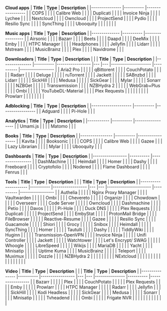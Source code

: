 **Cloud apps**
| **Title**     	| **Type** 	| **Description** 	|
|---------------	|----------	|-----------------	|
| COPS          	|          	|                 	|
| Calibre Web   	|          	|                 	|
| Duplicati     	|          	|                 	|
| Invoice Ninja 	|          	|                 	|
| Lychee        	|          	|                 	|
| Nextcloud     	|          	|                 	|
| Owncloud      	|          	|                 	|
| ProjectSend   	|          	|                 	|
| Pydio         	|          	|                 	|
| Resilio Sync  	|          	|                 	|
| SyncThing     	|          	|                 	|
| Ubooquity     	|          	|                 	|
|               	|          	|                 	|

**Music apps**
| **Title**    	| **Type** 	| **Description** 	|
|--------------	|----------	|-----------------	|
| Airsonic     	|          	|                 	|
| Bazarr       	|          	|                 	|
| Beets        	|          	|                 	|
| Daapd        	|          	|                 	|
| DeeMix       	|          	|                 	|
| Emby         	|          	|                 	|
| HTPC Manager 	|          	|                 	|
| Headphones   	|          	|                 	|
| Jellyfin     	|          	|                 	|
| Lidarr       	|          	|                 	|
| Mstream      	|          	|                 	|
| MusicBrainz  	|          	|                 	|
| Plex         	|          	|                 	|
| Navidrome    	|          	|                 	|

**Downloaders**
| **Title**     	| **Type** 	| **Description** 	|   	|   	| **Title**          	| **Type** 	| **Description** 	|
|---------------	|----------	|-----------------	|---	|---	|--------------------	|----------	|-----------------	|
| Aria2 Pro     	|          	|                 	|   	|   	| qBittorent         	|          	|                 	|
| CouchPotato   	|          	|                 	|   	|   	| Radarr             	|          	|                 	|
| Deluge        	|          	|                 	|   	|   	| ruTorrent          	|          	|                 	|
| Jackett       	|          	|                 	|   	|   	| SABnzbd            	|          	|                 	|
| Lidarr        	|          	|                 	|   	|   	| SickHill           	|          	|                 	|
| Medusa        	|          	|                 	|   	|   	| SickGear           	|          	|                 	|
| Mylar         	|          	|                 	|   	|   	| Sonarr             	|          	|                 	|
| NZBGet        	|          	|                 	|   	|   	| Transwmission      	|          	|                 	|
| NZBHydra 2    	|          	|                 	|   	|   	| WebGrab+Plus       	|          	|                 	|
| Ombi          	|          	|                 	|   	|   	| YouTubeDL-Material 	|          	|                 	|
| Plex Requests 	|          	|                 	|   	|   	|                    	|          	|                 	|
| Prowlarr      	|          	|                 	|   	|   	|                    	|          	|                 	|

**Adblocking**
| **Title**          	| **Type** 	| **Description** 	|
|--------------------	|----------	|-----------------	|
| Adguard            	|          	|                 	|
| Pi-Hole           	|          	|                 	|

**Analytics**
| **Title** 	| **Type** 	| **Description** 	|
|-----------	|----------	|-----------------	|
| Umami.js  	|          	|                 	|
| Matomo    	|          	|                 	|

**Books**
| **Title**      	| **Type** 	| **Description** 	|
|----------------	|----------	|-----------------	|
| Kavita         	|          	|                 	|
| Booksonic      	|          	|                 	|
| COPS           	|          	|                 	|
| Calibre Web    	|          	|                 	|
| Gazee          	|          	|                 	|
| Lazy Librarian 	|          	|                 	|
| Mylar          	|          	|                 	|
| Ubooquity      	|          	|                 	|

**Dashboards**
| **Title**       	| **Type** 	| **Description** 	|
|-----------------	|----------	|-----------------	|
| DashMachine     	|          	|                 	|
| Heimdall        	|          	|                 	|
| Homer           	|          	|                 	|
| Dashy           	|          	|                 	|
| Freeboard       	|          	|                 	|
| Cryptofolio     	|          	|                 	|
| Nodered         	|          	|                 	|
| Flame Dashboard 	|          	|                 	|
| Fenrus          	|          	|                 	|

**Tools**
| **Title**           	| **Type** 	| **Description** 	|   	|   	| **Title**            	| **Type** 	| **Description** 	|
|---------------------	|----------	|-----------------	|---	|---	|----------------------	|----------	|-----------------	|
| Authelia            	|          	|                 	|   	|   	| Nginx Proxy Manager  	|          	|                 	|
| Vaultwarden         	|          	|                 	|   	|   	| Ombi                 	|          	|                 	|
| Chevereto           	|          	|                 	|   	|   	| Organizr             	|          	|                 	|
| Chowdown            	|          	|                 	|   	|   	| Overseerr            	|          	|                 	|
| Code Server         	|          	|                 	|   	|   	| Owncloud             	|          	|                 	|
| Dashmachine         	|          	|                 	|   	|   	| Petio                	|          	|                 	|
| Davos               	|          	|                 	|   	|   	| Pi-Hole              	|          	|                 	|
| Duck DNS            	|          	|                 	|   	|   	| Plex Requests        	|          	|                 	|
| Duplicati           	|          	|                 	|   	|   	| ProjectSend          	|          	|                 	|
| EmbyStat            	|          	|                 	|   	|   	| ProtonMail Bridge    	|          	|                 	|
| FileBrowser         	|          	|                 	|   	|   	| Reactive-Resume      	|          	|                 	|
| Gazee               	|          	|                 	|   	|   	| Resilio Sync         	|          	|                 	|
| Guacamole           	|          	|                 	|   	|   	| Shiori               	|          	|                 	|
| Grocy               	|          	|                 	|   	|   	| Snibox               	|          	|                 	|
| Heimdall            	|          	|                 	|   	|   	| SyncThing            	|          	|                 	|
| Homer               	|          	|                 	|   	|   	| Tautulli             	|          	|                 	|
| Dashy               	|          	|                 	|   	|   	| TiddlyWiki           	|          	|                 	|
| Huginn              	|          	|                 	|   	|   	| Transmission-OpenVPN 	|          	|                 	|
| Invoice Ninja       	|          	|                 	|   	|   	| Unifi Controller     	|          	|                 	|
| Jackett             	|          	|                 	|   	|   	| Watchtower           	|          	|                 	|
| Let's Encrypt/ SWAG 	|          	|                 	|   	|   	| Whoogle              	|          	|                 	|
| LibreSpeed          	|          	|                 	|   	|   	| Wikijs               	|          	|                 	|
| MariaDB             	|          	|                 	|   	|   	| Yacht                	|          	|                 	|
| Minisatip           	|          	|                 	|   	|   	| Uptime Kuma          	|          	|                 	|
| MusicBrainz         	|          	|                 	|   	|   	| Teleport             	|          	|                 	|
| Muximux             	|          	|                 	|   	|   	| Dozzle               	|          	|                 	|
| NZBHydra 2          	|          	|                 	|   	|   	|                      	|          	|                 	|
| NExtcloud           	|          	|                 	|   	|   	|                      	|          	|                 	|
|                     	|          	|                 	|   	|   	|                      	|          	|                 	|

**Video**
| **Title**     	| **Type** 	| **Description** 	|   	|   	| **Title**     	| **Type** 	| **Description** 	|
|---------------	|----------	|-----------------	|---	|---	|---------------	|----------	|-----------------	|
| Bazarr        	|          	|                 	|   	|   	| Plex          	|          	|                 	|
| CouchPotato   	|          	|                 	|   	|   	| Plex Requests 	|          	|                 	|
| Emby          	|          	|                 	|   	|   	| Prowlarr      	|          	|                 	|
| HTPC Manager  	|          	|                 	|   	|   	| Radarr        	|          	|                 	|
| Jellyfin      	|          	|                 	|   	|   	| SickHill      	|          	|                 	|
| Kodi Headless 	|          	|                 	|   	|   	| SickGear      	|          	|                 	|
| Medusa        	|          	|                 	|   	|   	| Sonarr        	|          	|                 	|
| Minisatip     	|          	|                 	|   	|   	| Tvheadend     	|          	|                 	|
| Ombi          	|          	|                 	|   	|   	| Frigate NVR   	|          	|                 	|
|               	|          	|                 	|   	|   	|               	|          	|                 	|
